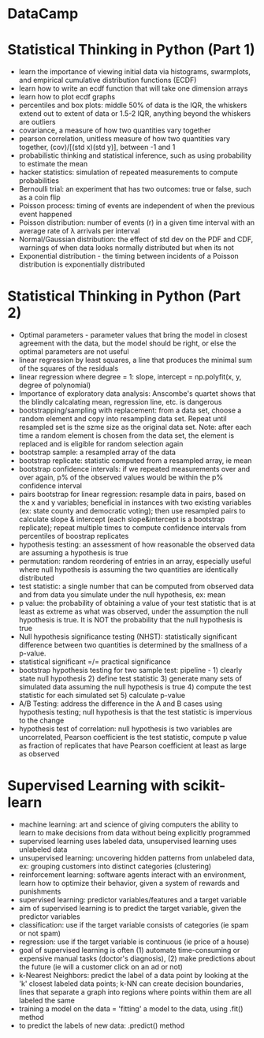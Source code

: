 # DataCamp

# Statistical Thinking in Python (Part 1)
- learn the importance of viewing initial data via histograms, swarmplots, and empirical cumulative distribution functions (ECDF)
- learn how to write an ecdf function that will take one dimension arrays
- learn how to plot ecdf graphs
- percentiles and box plots: middle 50% of data is the IQR, the whiskers extend out to extent of data or 1.5-2 IQR, anything beyond the whiskers are outliers
- covariance, a measure of how two quantities vary together 
- pearson correlation, unitless measure of how two quantities vary together, (cov)/[(std x)(std y)], between -1 and 1
- probabilistic thinking and statistical inference, such as using probability to estimate the mean
- hacker statistics: simulation of repeated measurements to compute probabilities 
- Bernoulli trial: an experiment that has two outcomes: true or false, such as a coin flip
- Poisson process: timing of events are independent of when the previous event happened
- Poisson distribution: number of events (r) in a given time interval with an average rate of λ arrivals per interval  
- Normal/Gaussian distribution: the effect of std dev on the PDF and CDF, warnings of when data looks normally distributed but when its not
- Exponential distribution - the timing between incidents of a Poisson distribution is exponentially distributed 

# Statistical Thinking in Python (Part 2)
- Optimal parameters - parameter values that bring the model in closest agreement with the data, but the model should be right, or else the optimal parameters are not useful
- linear regression by least squares, a line that produces the minimal sum of the squares of the residuals
- linear regression where degree = 1: slope, intercept = np.polyfit(x, y, degree of polynomial)
- Importance of exploratory data analysis: Anscombe's quartet shows that the blindly calcalating mean, regression line, etc. is dangerous
- bootstrapping/sampling with replacement: from a data set, choose a random element and copy into resampling data set. Repeat until resampled set is the szme size as the original data set. Note: after each time a random element is chosen from the data set, the element is replaced and is eligible for random selection again
- bootstrap sample: a resampled array of the data
- bootstrap replicate: statistic computed from a resampled array, ie mean
- bootstrap confidence intervals: if we repeated measurements over and over again, p% of the observed values would be within the p% confidence interval
- pairs bootstrap for linear regression: resample data in pairs, based on the x and y variables; beneficial in instances with two existing variables (ex: state county and democratic voting); then use resampled pairs to calculate slope & intercept (each slope&intercept is a bootstrap replicate); repeat multiple times to compute confidence intervals from percentiles of boostrap replicates
- hypothesis testing: an assessment of how reasonable the observed data are assuming a hypothesis is true
- permutation: random reordering of entries in an array, especially useful where null hypothesis is assuming the two quantities are identically distributed
- test statistic: a single number that can be computed from observed data and from data you simulate under the null hypothesis, ex: mean
- p value: the probability of obtaining a value of your test statistic that is at least as extreme as what was observed, under the assumption the null hypothesis is true. It is NOT the probability that the null hypothesis is true
- Null hypothesis significance testing (NHST): statistically significant difference between two quantities is determined by the smallness of a p-value.
- statistical significant =/= practical significance
- bootstrap hypothesis testing for two sample test: pipeline - 1) clearly state null hypothesis 2) define test statistic 3) generate many sets of simulated data assuming the null hypothesis is true 4) compute the test statistic for each simulated set 5) calculate p-value
- A/B Testing: address the difference in the A and B cases using hypothesis testing; null hypothesis is that the test statistic is impervious to the change
- hypothesis test of correlation: null hypothesis is two variables are uncorrelated, Pearson coefficient is the test statistic, compute p value as fraction of replicates that have Pearson coefficient at least as large as observed

# Supervised Learning with scikit-learn
- machine learning: art and science of giving computers the ability to learn to make decisions from data without being explicitly programmed
- supervised learning uses labeled data, unsupervised learning uses unlabeled data
- unsupervised learning: uncovering hidden patterns from unlabeled data, ex: grouping customers into distinct categories (clustering)
- reinforcement learning: software agents interact with an environment, learn how to optimize their behavior, given a system of rewards and punishments
- supervised learning: predictor variables/features and a target variable
- aim of supervised learning is to predict the target variable, given the predictor variables
- classification: use if the target variable consists of categories (ie spam or not spam)
- regression: use if the target variable is continuous (ie price of a house)
- goal of supervised learning is often (1) automate time-consuming or expensive manual tasks (doctor's diagnosis), (2) make predictions about the future (ie will a customer click on an ad or not)
- k-Nearest Neighbors: predict the label of a data point by looking at the 'k' closest labeled data points; k-NN can create decision boundaries, lines that separate a graph into regions where points within them are all labeled the same
- training a model on the data = 'fitting' a model to the data, using .fit() method
- to predict the labels of new data: .predict() method

